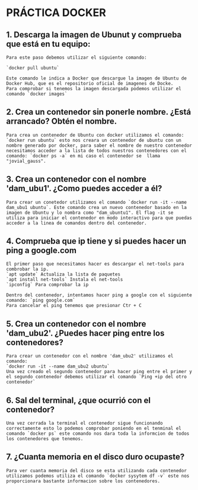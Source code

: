 # PRÁCTICA  DOCKER 

## 1. Descarga la imagen de Ubunut y comprueba que está en tu equipo:

    Para este paso debemos utilizar el siguiente comando:

    `docker pull ubuntu`

    Este comando le indica a Docker que descargue la imagen de Ubuntu de Docker Hub, que es el repositorio oficial de imagenes de Docke.
    Para comprobar si tenemos la imagen descargada podemos utilizar el comando `docker images`

## 2. Crea un contenedor sin ponerle nombre. ¿Está arrancado? Obtén el nombre.

    Para crea un contenedor de Ubuntu con docker utilizamos el comando: `docker run ubuntu` esto nos creara un contenedor de ubuntu con un nombre generado por docker, para saber el nombre de nuestro contenedor necesitamos acceder a la lista de todos nuestros contenedores con el comando: `docker ps -a` en mi caso el contenedor se  llama "jovial_gauss".

## 3. Crea un contenedor con el nombre 'dam_ubu1'. ¿Como puedes acceder a él?

    Para crear un conetedor utilizamos el comando `docker run -it --name dam_ubu1 ubuntu`. Este comando crea un nuevo contenedor basado en la imagen de Ubuntu y lo nombra como "dam_ubuntu1". El flag -it se utiliza para iniciar el contenedor en modo interactivo para que puedas acceder a la linea de comandos dentro del contenedor. 


## 4. Comprueba que ip tiene y si puedes hacer un ping a google.com

    El primer paso que necesitamos hacer es descargar el net-tools para combrobar la ip. 
    `apt update` Actualiza la lista de paquetes
    `apt install net-tools` Instala el net-tools 
    `ipconfig` Para comprobar la ip
    
    Dentro del contenedor, intentamos hacer ping a google con el siguiente comando: `ping google.com`
    Para cancelar el ping tenemos que presionar Ctr + C

## 5. Crea un contenedor con el nombre 'dam_ubu2'. ¿Puedes hacer ping entre los contenedores?

    Para crear un contenedor con el nombre 'dam_ubu2' utilizamos el comando:
    `docker run -it --name dam_ubu2 ubuntu`
    Una vez creado el segundo contenedor para hacer ping entre el primer y el segundo contenedor debemos utilizar el comando `Ping +ip del otro contenedor`

## 6. Sal del terminal, ¿que ocurrió con el contenedor?

    Una vez cerrada la terminal el contenedor sigue funcionando correctamente esto lo podemos comprobar poniendo en el tenminal el comando `docker ps` este comando nos dara toda la informcion de todos los contenedores que tenemos.

## 7. ¿Cuanta memoria en el disco duro ocupaste?

    Para ver cuanta memoria del disco se esta utilizando cada contenedor utilizamos podemos utiliza el comando `docker sysytem df -v` este nos proporcionara bastante informacion sobre los contenedores.
    